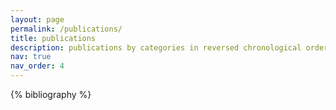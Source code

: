```yaml
---
layout: page
permalink: /publications/
title: publications
description: publications by categories in reversed chronological order. # generated by jekyll-scholar.
nav: true
nav_order: 4
---
```


<!-- _pages/publications.md -->
<div class="publications">

{% bibliography %}

</div>

